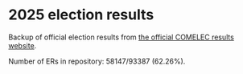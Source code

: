 # 2025 election results

Backup of official election results from [the official COMELEC results website](https://2025electionresults.comelec.gov.ph).








Number of ERs in repository: 58147/93387 (62.26%).
